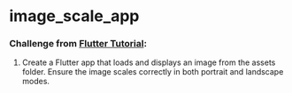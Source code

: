 # image_scale_app

### Challenge from [Flutter Tutorial](https://flutter-tutorial.net/working-with-assets/questions-for-practice-3/):
1. Create a Flutter app that loads and displays an image from the assets folder. Ensure the image scales correctly in both portrait and landscape modes.
